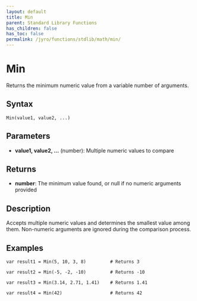 ```yaml
---
layout: default
title: Min
parent: Standard Library Functions
has_children: false
has_toc: false
permalink: /jyro/functions/stdlib/math/min/
---
```


# Min

Returns the minimum numeric value from a variable number of arguments.

## Syntax

```jyro
Min(value1, value2, ...)
```

## Parameters

- **value1, value2, ...** (number): Multiple numeric values to compare

## Returns

- **number**: The minimum value found, or null if no numeric arguments provided

## Description

Accepts multiple numeric values and determines the smallest value among them. Non-numeric arguments are ignored during the comparison process.

## Examples

```jyro
var result1 = Min(5, 10, 3, 8)         # Returns 3
```

```jyro
var result2 = Min(-5, -2, -10)         # Returns -10
```

```jyro
var result3 = Min(3.14, 2.71, 1.41)    # Returns 1.41
```

```jyro
var result4 = Min(42)                  # Returns 42
```